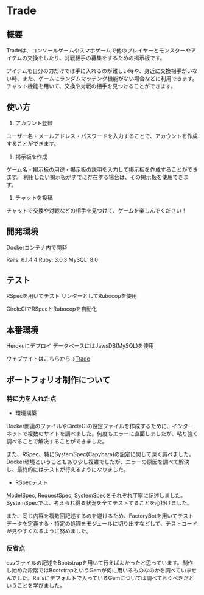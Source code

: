 # Trade

## 概要

Tradeは、コンソールゲームやスマホゲームで他のプレイヤーとモンスターやアイテムの交換をしたり、対戦相手の募集をするための掲示板です。

アイテムを自分の力だけでは手に入れるのが難しい時や、身近に交換相手がいない時、また、ゲームにランダムマッチング機能がない場合などに利用できます。チャット機能を用いて、交換や対戦の相手を見つけることができます。

## 使い方

1. アカウント登録

ユーザー名・メールアドレス・パスワードを入力することで、アカウントを作成することができます。

1. 掲示板を作成

ゲーム名・掲示板の用途・掲示板の説明を入力して掲示板を作成することができます。
利用したい掲示板がすでに存在する場合は、その掲示板を使用できます。

1. チャットを投稿

チャットで交換や対戦などの相手を見つけて、ゲームを楽しんでください！

## 開発環境

Dockerコンテナ内で開発

Rails: 6.1.4.4
Ruby: 3.0.3
MySQL: 8.0

## テスト

RSpecを用いてテスト
リンターとしてRubocopを使用

CircleCIでRSpecとRubocopを自動化

## 本番環境

Herokuにデプロイ
データベースにはJawsDB(MySQL)を使用

ウェブサイトはこちらから→[Trade](https://portfolio-app-trade.herokuapp.com/)

## ポートフォリオ制作について

### 特に力を入れた点

* 環境構築

Docker関連のファイルやCircleCIの設定ファイルを作成するために、インターネットで複数のサイトを調べました。何度もエラーに直面しましたが、粘り強く調べることで解決することができました。

また、RSpec、特にSystemSpec(Capybara)の設定に関して深く調べました。Docker環境ということもあり少し複雑でしたが、エラーの原因を調べて解決し、最終的にはテストが行えるようになりました。

* RSpecテスト

ModelSpec, RequestSpec, SystemSpecをそれぞれ丁寧に記述しました。SystemSpecでは、考えられ得る状況を全てテストすることを心掛けました。

また、同じ内容を複数回記述するのを避けるため、FactoryBotを用いてテストデータを定義する・特定の処理をモジュールに切り出すなどして、テストコードが見やすくなるように努めました。

### 反省点

cssファイルの記述をBootstrapを用いて行えばよかったと思っています。制作し始めた段階ではBootstrapというGemが何に用いるものなのかを調べていませんでした。Railsにデフォルトで入っているGemについては調べておくべきだということを学びました。
